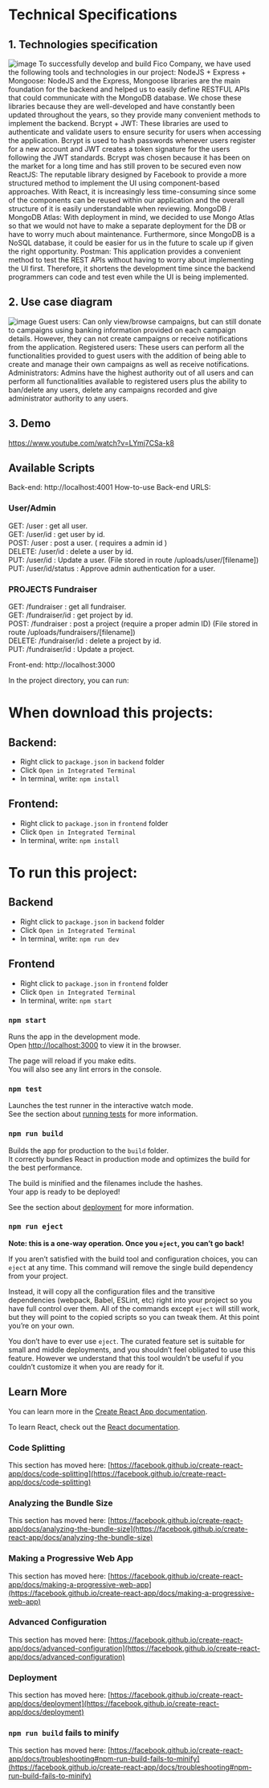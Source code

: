 # Technical Specifications
## 1. Technologies specification
  ![image](https://user-images.githubusercontent.com/81584616/144026224-080d6aca-8b68-4b99-8e1c-d1c4bade8929.png)
To successfully develop and build Fico Company, we have used the following tools and technologies in our project:
NodeJS + Express + Mongoose: NodeJS and the Express, Mongoose libraries are the main foundation for the backend and helped us to easily define RESTFUL APIs that could communicate with the MongoDB database. We chose these libraries because they are well-developed and have constantly been updated throughout the years, so they provide many convenient methods to implement the backend.
Bcrypt + JWT: These libraries are used to authenticate and validate users to ensure security for users when accessing the application. Bcrypt is used to hash passwords whenever users register for a new account and JWT creates a token signature for the users following the JWT standards. Bcrypt was chosen because it has been on the market for a long time and has still proven to be secured even now
ReactJS: The reputable library designed by Facebook to provide a more structured method to implement the UI using component-based approaches. With React, it is increasingly less time-consuming since some of the components can be reused within our application and the overall structure of it is easily understandable when reviewing.
MongoDB / MongoDB Atlas: With deployment in mind, we decided to use Mongo Atlas so that we would not have to make a separate deployment for the DB or have to worry much about maintenance. Furthermore, since MongoDB is a NoSQL database, it could be easier for us in the future to scale up if given the right opportunity.
Postman: This application provides a convenient method to test the REST APIs without having to worry about implementing the UI first. Therefore, it shortens the development time since the backend programmers can code and test even while the UI is being implemented.
## 2. Use case diagram 
  ![image](https://user-images.githubusercontent.com/81584616/144026148-e631075f-0268-4b9d-9b84-775a8dd9345b.png)
Guest users: Can only view/browse campaigns, but can still donate to campaigns using banking information provided on each campaign details. However, they can not create campaigns or receive notifications from the application.
Registered users: These users can perform all the functionalities provided to guest users with the addition of being able to create and manage their own campaigns as well as receive notifications.
Administrators: Admins have the highest authority out of all users and can perform all functionalities available to registered users plus the ability to ban/delete any users, delete any campaigns recorded and give administrator authority to any users.
## 3. Demo
https://www.youtube.com/watch?v=LYmj7CSa-k8
## Available Scripts
Back-end: http://localhost:4001
How-to-use Back-end URLS:

### User/Admin
GET: /user : get all user. <br/>
GET: /user/id : get user by id. <br/>
POST: /user : post a user. ( requires a admin id )  <br/>
DELETE: /user/id : delete a user by id. <br/>
PUT: /user/id : Update a user. (File stored in route /uploads/user/[filename]) <br/>
PUT: /user/id/status : Approve admin authentication for a user. <br/>

### PROJECTS Fundraiser
GET: /fundraiser : get all fundraiser. <br/> 
GET: /fundraiser/id : get project by id. <br/> 
POST: /fundraiser : post a project (require a proper admin ID)  (File stored in route /uploads/fundraisers/[filename])<br/>
DELETE: /fundraiser/id : delete a project by id. <br/>
PUT: /fundraiser/id : Update a project. <br/> 

Front-end: http://localhost:3000

In the project directory, you can run:
# When download this projects:
## Backend:
- Right click to `package.json` in `backend` folder
- Click `Open in Integrated Terminal`
- In terminal, write: `npm install`
## Frontend:
- Right click to `package.json` in `frontend` folder
- Click `Open in Integrated Terminal`
- In terminal, write: `npm install`
# To run this project:
## Backend
- Right click to `package.json` in `backend` folder
- Click `Open in Integrated Terminal`
- In terminal, write: `npm run dev`
## Frontend
- Right click to `package.json` in `frontend` folder
- Click `Open in Integrated Terminal`
- In terminal, write: `npm start`

### `npm start`

Runs the app in the development mode.\
Open [http://localhost:3000](http://localhost:3000) to view it in the browser.

The page will reload if you make edits.\
You will also see any lint errors in the console.

### `npm test`

Launches the test runner in the interactive watch mode.\
See the section about [running tests](https://facebook.github.io/create-react-app/docs/running-tests) for more information.

### `npm run build`

Builds the app for production to the `build` folder.\
It correctly bundles React in production mode and optimizes the build for the best performance.

The build is minified and the filenames include the hashes.\
Your app is ready to be deployed!

See the section about [deployment](https://facebook.github.io/create-react-app/docs/deployment) for more information.

### `npm run eject`

**Note: this is a one-way operation. Once you `eject`, you can’t go back!**

If you aren’t satisfied with the build tool and configuration choices, you can `eject` at any time. This command will remove the single build dependency from your project.

Instead, it will copy all the configuration files and the transitive dependencies (webpack, Babel, ESLint, etc) right into your project so you have full control over them. All of the commands except `eject` will still work, but they will point to the copied scripts so you can tweak them. At this point you’re on your own.

You don’t have to ever use `eject`. The curated feature set is suitable for small and middle deployments, and you shouldn’t feel obligated to use this feature. However we understand that this tool wouldn’t be useful if you couldn’t customize it when you are ready for it.

## Learn More

You can learn more in the [Create React App documentation](https://facebook.github.io/create-react-app/docs/getting-started).

To learn React, check out the [React documentation](https://reactjs.org/).

### Code Splitting

This section has moved here: [https://facebook.github.io/create-react-app/docs/code-splitting](https://facebook.github.io/create-react-app/docs/code-splitting)

### Analyzing the Bundle Size

This section has moved here: [https://facebook.github.io/create-react-app/docs/analyzing-the-bundle-size](https://facebook.github.io/create-react-app/docs/analyzing-the-bundle-size)

### Making a Progressive Web App

This section has moved here: [https://facebook.github.io/create-react-app/docs/making-a-progressive-web-app](https://facebook.github.io/create-react-app/docs/making-a-progressive-web-app)

### Advanced Configuration

This section has moved here: [https://facebook.github.io/create-react-app/docs/advanced-configuration](https://facebook.github.io/create-react-app/docs/advanced-configuration)

### Deployment

This section has moved here: [https://facebook.github.io/create-react-app/docs/deployment](https://facebook.github.io/create-react-app/docs/deployment)

### `npm run build` fails to minify

This section has moved here: [https://facebook.github.io/create-react-app/docs/troubleshooting#npm-run-build-fails-to-minify](https://facebook.github.io/create-react-app/docs/troubleshooting#npm-run-build-fails-to-minify)
